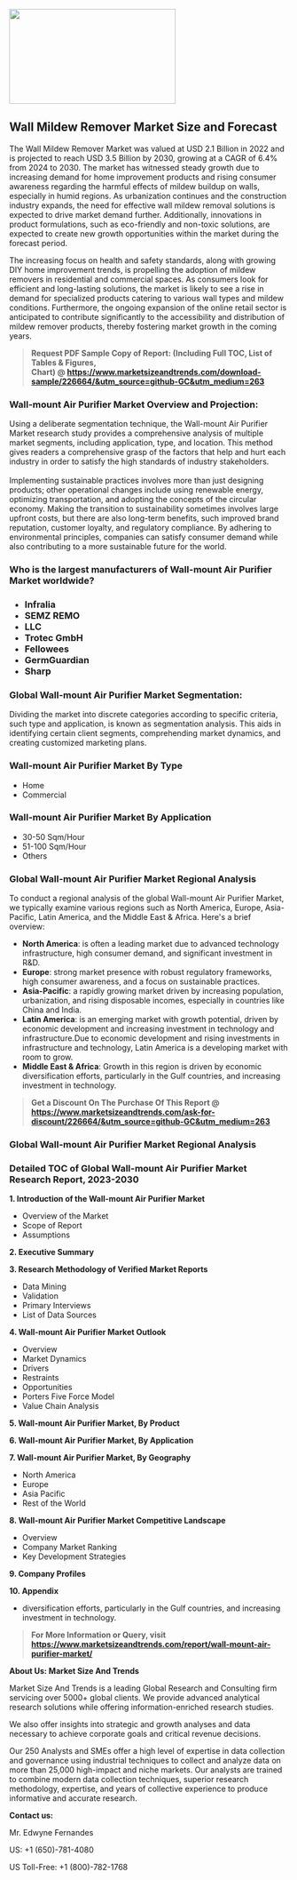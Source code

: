 <p><img class="alignnone size-medium wp-image-20088" src="https://ffe5etoiles.com/wp-content/uploads/2024/12/MST1-300x171.png" alt="" width="300" height="171" /></p><h2>Wall Mildew Remover Market Size and Forecast</h2><p>The Wall Mildew Remover Market was valued at USD 2.1 Billion in 2022 and is projected to reach USD 3.5 Billion by 2030, growing at a CAGR of 6.4% from 2024 to 2030. The market has witnessed steady growth due to increasing demand for home improvement products and rising consumer awareness regarding the harmful effects of mildew buildup on walls, especially in humid regions. As urbanization continues and the construction industry expands, the need for effective wall mildew removal solutions is expected to drive market demand further. Additionally, innovations in product formulations, such as eco-friendly and non-toxic solutions, are expected to create new growth opportunities within the market during the forecast period.</p><p>The increasing focus on health and safety standards, along with growing DIY home improvement trends, is propelling the adoption of mildew removers in residential and commercial spaces. As consumers look for efficient and long-lasting solutions, the market is likely to see a rise in demand for specialized products catering to various wall types and mildew conditions. Furthermore, the ongoing expansion of the online retail sector is anticipated to contribute significantly to the accessibility and distribution of mildew remover products, thereby fostering market growth in the coming years.</p></p><blockquote id="" class=""><strong>Request PDF Sample Copy of Report: (Including Full TOC, List of Tables &amp; Figures, Chart)&nbsp;@&nbsp;<strong><a href="https://www.marketsizeandtrends.com/download-sample/226664/&utm_source=github-GC&utm_medium=263" target="_blank">https://www.marketsizeandtrends.com/download-sample/226664/&utm_source=github-GC&utm_medium=263</a></strong></strong></blockquote><h3 id="" class="">Wall-mount Air Purifier Market&nbsp;Overview and Projection:</h3><p id="" class="">Using a deliberate segmentation technique, the Wall-mount Air Purifier Market research study provides a comprehensive analysis of multiple market segments, including application, type, and location. This method gives readers a comprehensive grasp of the factors that help and hurt each industry in order to satisfy the high standards of industry stakeholders. <br /> <br />Implementing sustainable practices involves more than just designing products; other operational changes include using renewable energy, optimizing transportation, and adopting the concepts of the circular economy. Making the transition to sustainability sometimes involves large upfront costs, but there are also long-term benefits, such improved brand reputation, customer loyalty, and regulatory compliance. By adhering to environmental principles, companies can satisfy consumer demand while also contributing to a more sustainable future for the world.</p><h3 id="" class="">Who is the largest manufacturers of&nbsp;Wall-mount Air Purifier Market worldwide?</h3><h3 class=""><p><ul><li>Infralia </li><li> SEMZ REMO </li><li> LLC </li><li> Trotec GmbH </li><li> Fellowees </li><li> GermGuardian </li><li> Sharp</li></ul></p></h3><h3 id="" class="">Global&nbsp;Wall-mount Air Purifier Market Segmentation:</h3><p id="" class="">Dividing the market into discrete categories according to specific criteria, such type and application, is known as segmentation analysis. This aids in identifying certain client segments, comprehending market dynamics, and creating customized marketing plans.</p><h3 id="" class="">Wall-mount Air Purifier Market&nbsp;By Type</h3><p><p><ul><li>Home</li><li> Commercial</p></li></ul></p></p><h3 id="" class="">Wall-mount Air Purifier Market&nbsp;By Application</h3><p class=""><p><ul><li>30-50 Sqm/Hour</li><li> 51-100 Sqm/Hour</li><li> Others</li></ul></p></p><h3 id="" class="">Global Wall-mount Air Purifier Market Regional Analysis</h3><p id="" class="">To conduct a regional analysis of the global Wall-mount Air Purifier Market, we typically examine various regions such as North America, Europe, Asia-Pacific, Latin America, and the Middle East &amp; Africa. Here's a brief overview:</p><ul><li><strong>North America</strong>: is often a leading market due to advanced technology infrastructure, high consumer demand, and significant investment in R&amp;D.</li><li><strong>Europe</strong>: strong market presence with robust regulatory frameworks, high consumer awareness, and a focus on sustainable practices.</li><li><strong>Asia-Pacific</strong>: a rapidly growing market driven by increasing population, urbanization, and rising disposable incomes, especially in countries like China and India.</li><li><strong>Latin America</strong>: is an emerging market with growth potential, driven by economic development and increasing investment in technology and infrastructure.Due to economic development and rising investments in infrastructure and technology, Latin America is a developing market with room to grow.</li><li><strong>Middle East &amp; Africa</strong>: Growth in this region is driven by economic diversification efforts, particularly in the Gulf countries, and increasing investment in technology.</li></ul><blockquote id="" class=""><strong>Get a Discount On The Purchase Of This Report @ <strong><a href="https://www.marketsizeandtrends.com/ask-for-discount/226664/&utm_source=github-GC&utm_medium=263" target="_blank">https://www.marketsizeandtrends.com/ask-for-discount/226664/&utm_source=github-GC&utm_medium=263</a></strong></strong></blockquote><h3 id="" class="">Global Wall-mount Air Purifier Market Regional Analysis</h3><h3 id="" class="">Detailed TOC of Global Wall-mount Air Purifier Market Research Report, 2023-2030</h3><p id="" class=""><strong>1. Introduction of the Wall-mount Air Purifier Market</strong></p><ul><li>Overview of the Market</li><li>Scope of Report</li><li>Assumptions</li></ul><p id="" class=""><strong>2. Executive Summary</strong></p><p id="" class=""><strong>3. Research Methodology of Verified Market Reports</strong></p><ul><li>Data Mining</li><li>Validation</li><li>Primary Interviews</li><li>List of Data Sources</li></ul><p id="" class=""><strong>4. Wall-mount Air Purifier Market Outlook</strong></p><ul><li>Overview</li><li>Market Dynamics</li><li>Drivers</li><li>Restraints</li><li>Opportunities</li><li>Porters Five Force Model</li><li>Value Chain Analysis</li></ul><p id="" class=""><strong>5. Wall-mount Air Purifier Market, By Product</strong></p><p id="" class=""><strong>6. Wall-mount Air Purifier Market, By Application</strong></p><p id="" class=""><strong>7. Wall-mount Air Purifier Market, By Geography</strong></p><ul><li>North America</li><li>Europe</li><li>Asia Pacific</li><li>Rest of the World</li></ul><p id="" class=""><strong>8. Wall-mount Air Purifier Market Competitive Landscape</strong></p><ul><li>Overview</li><li>Company Market Ranking</li><li>Key Development Strategies</li></ul><p id="" class=""><strong>9. Company Profiles</strong></p><p id="" class=""><strong>10. Appendix</strong></p><ul><li>diversification efforts, particularly in the Gulf countries, and increasing investment in technology.</li></ul><blockquote id="" class=""><strong>For More Information or Query, visit <strong><strong><a href="https://www.marketsizeandtrends.com/report/wall-mount-air-purifier-market/" target="_blank">https://www.marketsizeandtrends.com/report/wall-mount-air-purifier-market/</a></strong></strong></strong></blockquote><p id="" class=""><strong>About Us: Market Size And Trends</strong></p><p id="" class="">Market Size And Trends is a leading Global Research and Consulting firm servicing over 5000+ global clients. We provide advanced analytical research solutions while offering information-enriched research studies.</p><p id="" class="">We also offer insights into strategic and growth analyses and data necessary to achieve corporate goals and critical revenue decisions.</p><p id="" class="">Our 250 Analysts and SMEs offer a high level of expertise in data collection and governance using industrial techniques to collect and analyze data on more than 25,000 high-impact and niche markets. Our analysts are trained to combine modern data collection techniques, superior research methodology, expertise, and years of collective experience to produce informative and accurate research.</p><p id="" class=""><strong>Contact us:</strong></p><p id="" class="">Mr. Edwyne Fernandes</p><p id="" class="">US: +1 (650)-781-4080</p><p id="" class="">US Toll-Free: +1 (800)-782-1768</p>
